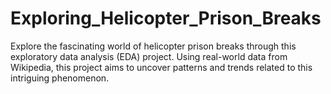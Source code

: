 # Exploring_Helicopter_Prison_Breaks
Explore the fascinating world of helicopter prison breaks through this exploratory data analysis (EDA) project. Using real-world data from Wikipedia, this project aims to uncover patterns and trends related to this intriguing phenomenon.
